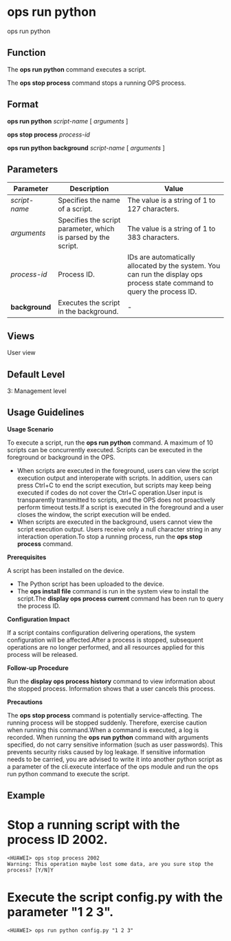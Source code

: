 ops run python
==============

ops run python

Function
--------



The **ops run python** command executes a script.

The **ops stop process** command stops a running OPS process.




Format
------

**ops run python** *script-name* [ *arguments* ]

**ops stop process** *process-id*

**ops run python background** *script-name* [ *arguments* ]


Parameters
----------

| Parameter | Description | Value |
| --- | --- | --- |
| *script-name* | Specifies the name of a script. | The value is a string of 1 to 127 characters. |
| *arguments* | Specifies the script parameter, which is parsed by the script. | The value is a string of 1 to 383 characters. |
| *process-id* | Process ID. | IDs are automatically allocated by the system. You can run the display ops process state command to query the process ID. |
| **background** | Executes the script in the background. | - |



Views
-----

User view


Default Level
-------------

3: Management level


Usage Guidelines
----------------

**Usage Scenario**

To execute a script, run the **ops run python** command. A maximum of 10 scripts can be concurrently executed. Scripts can be executed in the foreground or background in the OPS.

* When scripts are executed in the foreground, users can view the script execution output and interoperate with scripts. In addition, users can press Ctrl+C to end the script execution, but scripts may keep being executed if codes do not cover the Ctrl+C operation.User input is transparently transmitted to scripts, and the OPS does not proactively perform timeout tests.If a script is executed in the foreground and a user closes the window, the script execution will be ended.
* When scripts are executed in the background, users cannot view the script execution output. Users receive only a null character string in any interaction operation.To stop a running process, run the **ops stop process** command.

**Prerequisites**

A script has been installed on the device.

* The Python script has been uploaded to the device.
* The **ops install file** command is run in the system view to install the script.The **display ops process current** command has been run to query the process ID.

**Configuration Impact**

If a script contains configuration delivering operations, the system configuration will be affected.After a process is stopped, subsequent operations are no longer performed, and all resources applied for this process will be released.

**Follow-up Procedure**

Run the **display ops process history** command to view information about the stopped process. Information shows that a user cancels this process.

**Precautions**

The **ops stop process** command is potentially service-affecting. The running process will be stopped suddenly. Therefore, exercise caution when running this command.When a command is executed, a log is recorded. When running the **ops run python** command with arguments specified, do not carry sensitive information (such as user passwords). This prevents security risks caused by log leakage. If sensitive information needs to be carried, you are advised to write it into another python script as a parameter of the cli.execute interface of the ops module and run the ops run python <script-name> command to execute the script.


Example
-------

# Stop a running script with the process ID 2002.
```
<HUAWEI> ops stop process 2002
Warning: This operation maybe lost some data, are you sure stop the process? [Y/N]Y

```

# Execute the script config.py with the parameter "1 2 3".
```
<HUAWEI> ops run python config.py "1 2 3"

```